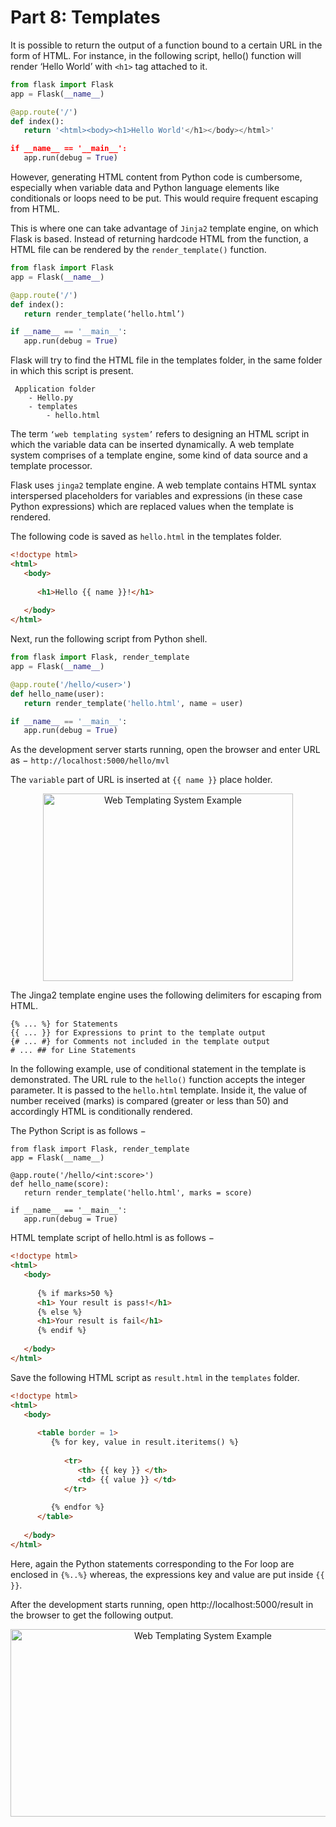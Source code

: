 # Part 8: Templates

It is possible to return the output of a function bound to a certain URL in the form of HTML. For instance, in the following script, hello() function will render ‘Hello World’ with `<h1>` tag attached to it.

```python
from flask import Flask
app = Flask(__name__)

@app.route('/')
def index():
   return '<html><body><h1>Hello World'</h1></body></html>'

if __name__ == '__main__':
   app.run(debug = True)
```

However, generating HTML content from Python code is cumbersome, especially when variable data and Python language elements like conditionals or loops need to be put. This would require frequent escaping from HTML.

This is where one can take advantage of `Jinja2` template engine, on which Flask is based. Instead of returning hardcode HTML from the function, a HTML file can be rendered by the `render_template()` function.

```python
from flask import Flask
app = Flask(__name__)

@app.route('/')
def index():
   return render_template(‘hello.html’)

if __name__ == '__main__':
   app.run(debug = True)
```

Flask will try to find the HTML file in the templates folder, in the same folder in which this script is present.

	 Application folder
		- Hello.py
		- templates
			- hello.html

The term `‘web templating system’` refers to designing an HTML script in which the variable data can be inserted dynamically. A web template system comprises of a template engine, some kind of data source and a template processor.

Flask uses `jinga2` template engine. A web template contains HTML syntax interspersed placeholders for variables and expressions (in these case Python expressions) which are replaced values when the template is rendered.

The following code is saved as `hello.html` in the templates folder.

```html
<!doctype html>
<html>
   <body>
   
      <h1>Hello {{ name }}!</h1>
      
   </body>
</html>
```
Next, run the following script from Python shell.
```python
from flask import Flask, render_template
app = Flask(__name__)

@app.route('/hello/<user>')
def hello_name(user):
   return render_template('hello.html', name = user)

if __name__ == '__main__':
   app.run(debug = True)
```
As the development server starts running, open the browser and enter URL as − `http://localhost:5000/hello/mvl`

The `variable` part of URL is inserted at `{{ name }}` place holder.

<p align=center>
<img src="https://www.tutorialspoint.com/flask/images/web_templating_system_example.jpg" alt="Web Templating System Example" width = 400px height = 300px>
</p>

The Jinga2 template engine uses the following delimiters for escaping from HTML.

	{% ... %} for Statements
	{{ ... }} for Expressions to print to the template output
	{# ... #} for Comments not included in the template output
	# ... ## for Line Statements
    
In the following example, use of conditional statement in the template is demonstrated. The URL rule to the `hello()` function accepts the integer parameter. It is passed to the `hello.html` template. Inside it, the value of number received (marks) is compared (greater or less than 50) and accordingly HTML is conditionally rendered.

The Python Script is as follows −
```
from flask import Flask, render_template
app = Flask(__name__)

@app.route('/hello/<int:score>')
def hello_name(score):
   return render_template('hello.html', marks = score)

if __name__ == '__main__':
   app.run(debug = True)
```
HTML template script of hello.html is as follows −

```html
<!doctype html>
<html>
   <body>
   
      {% if marks>50 %}
      <h1> Your result is pass!</h1>
      {% else %}
      <h1>Your result is fail</h1>
      {% endif %}
      
   </body>
</html>
```

Save the following HTML script as `result.html` in the `templates` folder.
```html
<!doctype html>
<html>
   <body>
   
      <table border = 1>
         {% for key, value in result.iteritems() %}
         
            <tr>
               <th> {{ key }} </th>
               <td> {{ value }} </td>
            </tr>
            
         {% endfor %}
      </table>
      
   </body>
</html>
```
Here, again the Python statements corresponding to the For loop are enclosed in `{%..%}` whereas, the expressions key and value are put inside `{{ }}`.

After the development starts running, open http://localhost:5000/result in the browser to get the following output.

<p align=center>
<img src="https://www.tutorialspoint.com/flask/images/table_template_example.jpg" alt="Web Templating System Example" width = 600px height = 300px>
</p>
